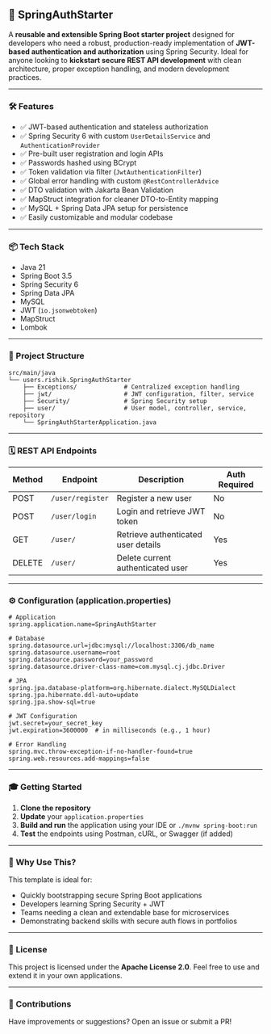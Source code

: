 ## 🔐 SpringAuthStarter

A **reusable and extensible Spring Boot starter project** designed for developers who need a robust, production-ready implementation of **JWT-based authentication and authorization** using Spring Security. Ideal for anyone looking to **kickstart secure REST API development** with clean architecture, proper exception handling, and modern development practices.

---

### 🛠 Features

* ✅ JWT-based authentication and stateless authorization
* ✅ Spring Security 6 with custom `UserDetailsService` and `AuthenticationProvider`
* ✅ Pre-built user registration and login APIs
* ✅ Passwords hashed using BCrypt
* ✅ Token validation via filter (`JwtAuthenticationFilter`)
* ✅ Global error handling with custom `@RestControllerAdvice`
* ✅ DTO validation with Jakarta Bean Validation
* ✅ MapStruct integration for cleaner DTO-to-Entity mapping
* ✅ MySQL + Spring Data JPA setup for persistence
* ✅ Easily customizable and modular codebase

---

### 📦 Tech Stack

* Java 21
* Spring Boot 3.5
* Spring Security 6
* Spring Data JPA
* MySQL
* JWT (`io.jsonwebtoken`)
* MapStruct
* Lombok

---

### 📁 Project Structure

```
src/main/java
└── users.rishik.SpringAuthStarter
    ├── Exceptions/             # Centralized exception handling
    ├── jwt/                    # JWT configuration, filter, service
    ├── Security/               # Spring Security setup
    ├── user/                   # User model, controller, service, repository
    └── SpringAuthStarterApplication.java
```

---

### 🗓️ REST API Endpoints

| Method | Endpoint         | Description                         | Auth Required |
| ------ | ---------------- | ----------------------------------- | ------------- |
| POST   | `/user/register` | Register a new user                 | No            |
| POST   | `/user/login`    | Login and retrieve JWT token        | No            |
| GET    | `/user/`         | Retrieve authenticated user details | Yes           |
| DELETE | `/user/`         | Delete current authenticated user   | Yes           |

---

### ⚙️ Configuration (application.properties)

```properties
# Application
spring.application.name=SpringAuthStarter

# Database
spring.datasource.url=jdbc:mysql://localhost:3306/db_name
spring.datasource.username=root
spring.datasource.password=your_password
spring.datasource.driver-class-name=com.mysql.cj.jdbc.Driver

# JPA
spring.jpa.database-platform=org.hibernate.dialect.MySQLDialect
spring.jpa.hibernate.ddl-auto=update
spring.jpa.show-sql=true

# JWT Configuration
jwt.secret=your_secret_key
jwt.expiration=3600000  # in milliseconds (e.g., 1 hour)

# Error Handling
spring.mvc.throw-exception-if-no-handler-found=true
spring.web.resources.add-mappings=false
```

---

### 🎓 Getting Started

1. **Clone the repository**
2. **Update** your `application.properties`
3. **Build and run** the application using your IDE or `./mvnw spring-boot:run`
4. **Test** the endpoints using Postman, cURL, or Swagger (if added)

---

### 🌟 Why Use This?

This template is ideal for:

* Quickly bootstrapping secure Spring Boot applications
* Developers learning Spring Security + JWT
* Teams needing a clean and extendable base for microservices
* Demonstrating backend skills with secure auth flows in portfolios

---

### 🚫 License

This project is licensed under the **Apache License 2.0**. Feel free to use and extend it in your own applications.

---

### 🔗 Contributions

Have improvements or suggestions? Open an issue or submit a PR!
